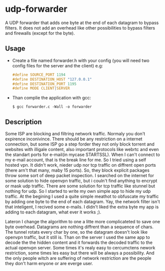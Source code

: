 # udp-forwarder
A UDP forwarder that adds one byte at the end of each datagram to bypass filters.
It does not add an overhead like other possibilities to bypass filters and firewalls (except for the byte).

Usage
-----
- Create a file named forwarder.h with your config (you will need two config files for the server and the client) e.g:
  ```c
  #define SOURCE_PORT 1194
  #define DESTINATION_HOST "127.0.0.1"
  #define DESTINATION_PORT 1195
  #define MODE CLIENT|SERVER
  ```
  
- Than complie the application with gcc:
    ```
    $ gcc forwarder.c -Wall -o forwarder
    ```
    
Description
----------
Some ISP are blocking and filtring network traffic. Normaly you don't expirence inconivince. There should be any restriction on a internet connection, but some ISP go a step forder they not only block torrent and websites with illigale content, also important protocols like webrtc and even the standart ports for e-mail(in mycase STARTSSL). When I can't connect to my e-mail account, that is the break line for me. So I tried using a self hosted vpn. It didn't work, nieder udp nor tcp traffic on diffrent open ports (there arn't that many, maby 15 ports). So, they block explicit packages throw some sort of deep packet inspection. I searched on the internet for some solution to hide openvpn traffic, but i couln't find anything to encrypt or mask udp traffic. There are some solution for tcp traffic like stunnel but nothing for udp. So I started to write my own simple app to hide my udp traffic. At the begining I used a quite simple meathot to obfuscate my traffic by adding one byte to the end of each datagram. Yay, the network filter isn't that inteligent, I recived some e-mails. I didn't liked the extra byte my app is adding to each datagram, what ever it works ;).

Lateron I change the algorithm to one a litte more complicateted to save one byte overhead. Datagrams are nothing diffrent than a sequence of chars. The tunnel rotats every char by one, so the datagram doesn't look like openvpn traffic, but it still is. Than on the server I used the same app to decode the the hidden content and it forwards the decoded traffic to the actual openvpn server. Some times it's realy easy to cercumctens nework restriction, some times les easy but there will be always a possibility. And the only people witch are suffering of network restriction are the people they don't harm enyone or are everge user. 
